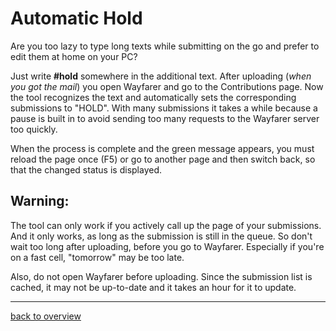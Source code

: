 # Automatic Hold

Are you too lazy to type long texts while submitting on the go and prefer to edit them at home on your PC?

Just write **#hold** somewhere in the additional text. After uploading (*when you got the mail*) you open Wayfarer and go to the Contributions page.
Now the tool recognizes the text and automatically sets the corresponding submissions to "HOLD". With many submissions it takes a while because
a pause is built in to avoid sending too many requests to the Wayfarer server too quickly.

When the process is complete and the green message appears, you must reload the page once (F5) or go to another page and then switch back,
so that the changed status is displayed.

## Warning:
The tool can only work if you actively call up the page of your submissions. And it only works,
as long as the submission is still in the queue. So don't wait too long after uploading,
before you go to Wayfarer. Especially if you're on a fast cell, "tomorrow" may be too late.

Also, do not open Wayfarer before uploading. Since the submission list is cached, it may not be up-to-date and it takes an hour for it to update.

---

[back to overview](../english.html)